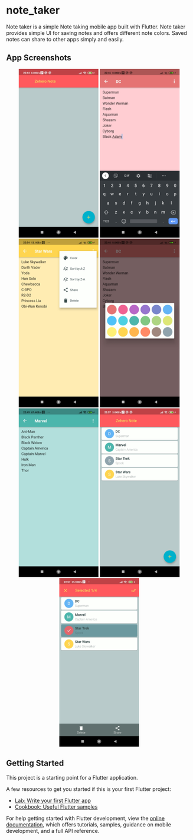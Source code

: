 # note_taker

Note taker is a simple Note taking mobile app built with Flutter. Note taker provides simple UI for saving notes and offers different note colors.
Saved notes can share to other apps simply and easily.

## App Screenshots
<p align = "center">
  <img alt = "Home" src="./app-screenshots/Zehero_Note_Home_Screen.jpg" width="216 height="456">
  <img alt = "Edit" src="./app-screenshots/Zehero_Note_Edit_Screen.jpg" width="216" height="456">
  <img alt = "Edit More" src="./app-screenshots/Zehero_Note_Edit_Screen_More.jpg" width="216" height="456">
  <img alt = "Edit Color Palette" src="./app-screenshots/Zehero_Note_Color_Palette.jpg" width="216" height="456">
  <img alt = "Edit Notes" src="./app-screenshots/Zehero_Note_Edit_Screen_Color.jpg" width="216" height="456">
  <img alt = "List Notes" src="./app-screenshots/Zehero_Note_Notes_List.jpg" width="216" height="456">
  <img alt = "Select Notes" src="./app-screenshots/Zehero_Note_Notes_Select.jpg" width="216" height="456">
</p>

## Getting Started

This project is a starting point for a Flutter application.

A few resources to get you started if this is your first Flutter project:

- [Lab: Write your first Flutter app](https://docs.flutter.dev/get-started/codelab)
- [Cookbook: Useful Flutter samples](https://docs.flutter.dev/cookbook)

For help getting started with Flutter development, view the
[online documentation](https://docs.flutter.dev/), which offers tutorials,
samples, guidance on mobile development, and a full API reference.
